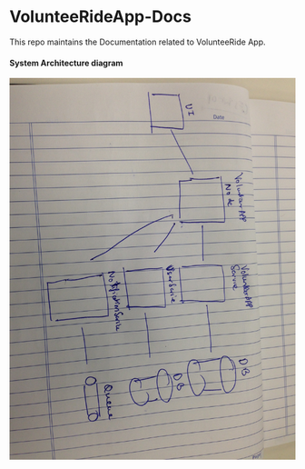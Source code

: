 # VolunteeRideApp-Docs
This repo maintains the Documentation related to VolunteeRide App.

#### System Architecture diagram
![system_arch](DesignDocuments/scratch/System-arch.JPG)
